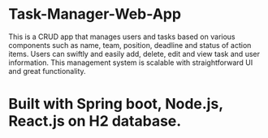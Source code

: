 # Task-Manager-Web-App

This is a CRUD app that manages users and tasks based on various components such as name, team, position, deadline and status of action items. 
Users can swiftly and easily add, delete, edit and view task and user information. This management system is scalable with straightforward UI and great functionality.


# Built with Spring boot, Node.js, React.js on H2 database. 
